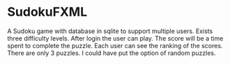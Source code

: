 # SudokuFXML
A Sudoku game with database in sqlite to support multiple users. Exists three difficulty levels. After login the user can play. The score will be a time spent to complete the puzzle. Each user can see the ranking of the scores. There are only 3 puzzles. I could have put the option of random puzzles.
